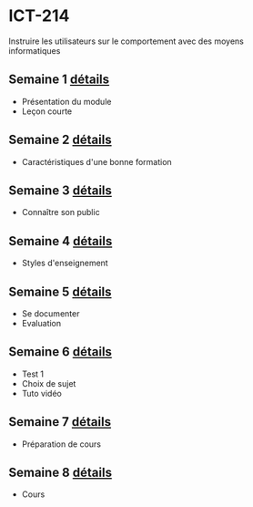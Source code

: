 # ICT-214
Instruire les utilisateurs sur le comportement avec des moyens informatiques


## Semaine 1 [détails](Séquences/Semaine1.md)

- Présentation du module
- Leçon courte

## Semaine 2 [détails](Séquences/Semaine2.md)

- Caractéristiques d'une bonne formation

## Semaine 3 [détails]()

- Connaître son public 

## Semaine 4 [détails]()

- Styles d'enseignement

## Semaine 5 [détails]()

- Se documenter
- Evaluation

## Semaine 6 [détails]()

- Test 1
- Choix de sujet
- Tuto vidéo

## Semaine 7 [détails]()

- Préparation de cours

## Semaine 8 [détails]()

- Cours